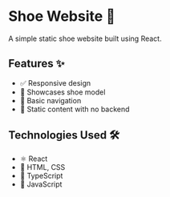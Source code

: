 # Shoe Website 👟

A simple static shoe website built using React.

## Features ✨
- ✅ Responsive design
- 👟 Showcases shoe model
- 🧭 Basic navigation
- 📄 Static content with no backend

## Technologies Used 🛠️
- ⚛️ React
- 🎨 HTML, CSS
- 📜 TypeScript
- 📜 JavaScript

